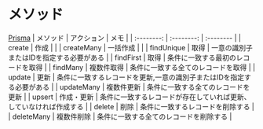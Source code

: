 # メソッド

[Prisma](https://www.prisma.io/client)
| メソッド | アクション | メモ |
| :--------: | :--------: | :-------- |
| create | 作成 | |
| createMany | 一括作成 | |
| findUnique | 取得 | 一意の識別子またはIDを指定する必要がある |
| findFirst | 取得 | 条件に一致する最初のレコードを取得 |
| findMany | 複数件取得 | 条件に一致する全てのレコードを取得 |
| update | 更新 | 条件に一致するレコードを更新,一意の識別子またはIDを指定する必要がある |
| updateMany | 複数件更新 | 条件に一致する全てのレコードを更新 |
| upsert | 作成・更新 | 条件に一致するレコードが存在していれば更新、していなければ作成する |
| delete | 削除 | 条件に一致するレコードを削除する |
| deleteMany | 複数件削除 | 条件に一致する全てのレコードを削除する |
